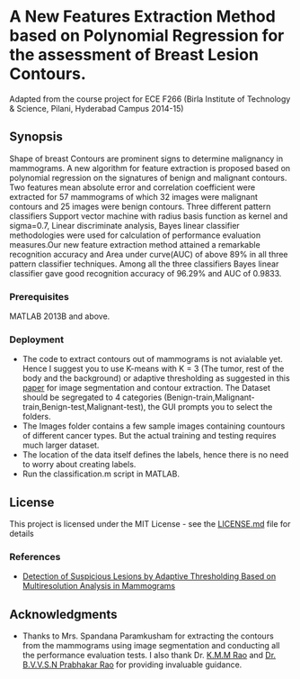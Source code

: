 # A New Features Extraction Method based on Polynomial Regression for the assessment of Breast Lesion Contours.

Adapted from the course project for ECE F266 (Birla Institute of Technology & Science, Pilani, Hyderabad Campus 2014-15)

## Synopsis

Shape of breast Contours are prominent signs to determine malignancy in mammograms. A new algorithm for feature extraction is proposed based on polynomial regression on the signatures of benign and malignant contours. Two features mean absolute error and correlation coefficient were extracted for 57 mammograms of which 32 images were malignant contours and 25 images were benign contours. Three different pattern classifiers Support vector machine with radius basis function as kernel and sigma=0.7, Linear discriminate analysis, Bayes linear classifier methodologies were used for calculation of performance evaluation measures.Our new feature extraction method attained a remarkable recognition accuracy and Area under curve(AUC) of above 89% in all three pattern classifier techniques. Among all the three classifiers Bayes linear classifier gave good recognition accuracy of 96.29% and AUC of 0.9833.

### Prerequisites

MATLAB 2013B and above.

### Deployment

* The code to extract contours out of mammograms is not avialable yet. Hence I suggest you to use K-means with K = 3 (The tumor, rest of the body and the background) or adaptive thresholding as suggested in this [paper](http://ieeexplore.ieee.org/document/5483233/) for image segmentation and contour extraction. The Dataset should be segregated to 4 categories (Benign-train,Malignant-train,Benign-test,Malignant-test), the GUI prompts you to select the folders.
* The Images folder contains a few sample images containing countours of different cancer types. But the actual training and testing requires much larger dataset.
* The location of the data itself defines the labels, hence there is no need to worry about creating labels.
* Run the classification.m script in MATLAB.

## License

This project is licensed under the MIT License - see the [LICENSE.md](https://github.com/shivakshit/BenignMalignantClassification/edit/master/LICENSE) file for details

### References
* [Detection of Suspicious Lesions by Adaptive Thresholding Based on Multiresolution Analysis in Mammograms](http://ieeexplore.ieee.org/document/5483233/)

## Acknowledgments

* Thanks to Mrs. Spandana Paramkusham for extracting the contours from the mammograms using image segmentation and conducting all the performance evaluation tests. I also thank Dr. [K.M.M Rao](http://www.drkmm.com/) and [Dr. B.V.V.S.N Prabhakar Rao](http://universe.bits-pilani.ac.in/Hyderabad/bvvsnprabhakarrao/Profile) for providing invaluable guidance.
